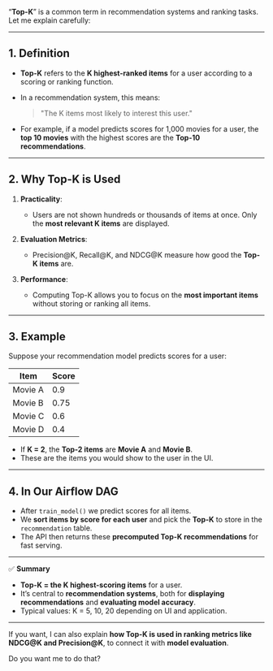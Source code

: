 “**Top-K**” is a common term in recommendation systems and ranking tasks. Let me explain carefully:

---

## **1. Definition**

* **Top-K** refers to the **K highest-ranked items** for a user according to a scoring or ranking function.

* In a recommendation system, this means:

  > "The K items most likely to interest this user."

* For example, if a model predicts scores for 1,000 movies for a user, the **top 10 movies** with the highest scores are the **Top-10 recommendations**.

---

## **2. Why Top-K is Used**

1. **Practicality**:

   * Users are not shown hundreds or thousands of items at once. Only the **most relevant K items** are displayed.
2. **Evaluation Metrics**:

   * Precision@K, Recall@K, and NDCG@K measure how good the **Top-K items** are.
3. **Performance**:

   * Computing Top-K allows you to focus on the **most important items** without storing or ranking all items.

---

## **3. Example**

Suppose your recommendation model predicts scores for a user:

| Item    | Score |
| ------- | ----- |
| Movie A | 0.9   |
| Movie B | 0.75  |
| Movie C | 0.6   |
| Movie D | 0.4   |

* If **K = 2**, the **Top-2 items** are **Movie A** and **Movie B**.
* These are the items you would show to the user in the UI.

---

## **4. In Our Airflow DAG**

* After `train_model()` we predict scores for all items.
* We **sort items by score for each user** and pick the **Top-K** to store in the `recommendation` table.
* The API then returns these **precomputed Top-K recommendations** for fast serving.

---

✅ **Summary**

* **Top-K = the K highest-scoring items** for a user.
* It’s central to **recommendation systems**, both for **displaying recommendations** and **evaluating model accuracy**.
* Typical values: K = 5, 10, 20 depending on UI and application.

---

If you want, I can also explain **how Top-K is used in ranking metrics like NDCG@K and Precision@K**, to connect it with **model evaluation**.

Do you want me to do that?
